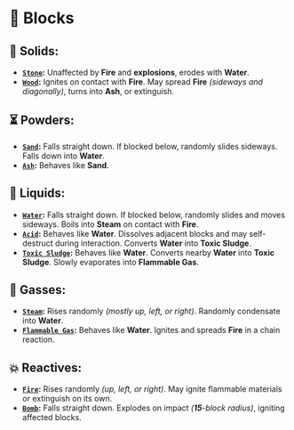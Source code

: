 # 🎲 Blocks

## 🧱 Solids:
- **[`Stone`](https://github.com/flmarsou/OpenGL_Sandbox/blob/main/src/block/solid/StoneBlock.cpp):** Unaffected by **Fire** and **explosions**, erodes with **Water**.
- **[`Wood`](https://github.com/flmarsou/OpenGL_Sandbox/blob/main/src/block/solid/WoodBlock.cpp):** Ignites on contact with **Fire**. May spread **Fire** *(sideways and diagonally)*, turns into **Ash**, or extinguish.

## ⏳ Powders:
- **[`Sand`](https://github.com/flmarsou/OpenGL_Sandbox/blob/main/src/block/powder/SandBlock.cpp):** Falls straight down. If blocked below, randomly slides sideways. Falls down into **Water**.
- **[`Ash`](https://github.com/flmarsou/OpenGL_Sandbox/blob/main/src/block/powder/AshBlock.cpp):** Behaves like **Sand**.

## 🌊 Liquids:
- **[`Water`](https://github.com/flmarsou/OpenGL_Sandbox/blob/main/src/block/liquid/WaterBlock.cpp):** Falls straight down. If blocked below, randomly slides and moves sideways. Boils into **Steam** on contact with **Fire**.
- **[`Acid`](https://github.com/flmarsou/OpenGL_Sandbox/blob/main/src/block/liquid/AcidBlock.cpp):** Behaves like **Water**. Dissolves adjacent blocks and may self-destruct during interaction. Converts **Water** into **Toxic Sludge**.
- **[`Toxic Sludge`](https://github.com/flmarsou/OpenGL_Sandbox/blob/main/src/block/liquid/ToxicSludgeBlock.cpp):** Behaves like **Water**. Converts nearby **Water** into **Toxic Sludge**. Slowly evaporates into **Flammable Gas**.

## 💨 Gasses:
- **[`Steam`](https://github.com/flmarsou/OpenGL_Sandbox/blob/main/src/block/gas/Steam.cpp):** Rises randomly *(mostly up, left, or right)*. Randomly condensate into **Water**.
- **[`Flammable Gas`](https://github.com/flmarsou/OpenGL_Sandbox/blob/main/src/block/gas/FlammableGasBlock.cpp):** Behaves like **Water**. Ignites and spreads **Fire** in a chain reaction.

## 💥 Reactives:
- **[`Fire`](https://github.com/flmarsou/OpenGL_Sandbox/blob/main/src/block/reactive/FireBlock.cpp):** Rises randomly *(up, left, or right)*. May ignite flammable materials or extinguish on its own.
- **[`Bomb`](https://github.com/flmarsou/OpenGL_Sandbox/blob/main/src/block/reactive/BombBlock.cpp):** Falls straight down. Explodes on impact *(**15**-block radius)*, igniting affected blocks.
